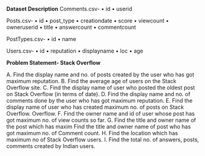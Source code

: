 **Dataset Description**
Comments.csv- 
• id 
• userid 

Posts.csv- 
• id 
• post_type 
• creationdate 
• score 
• viewcount 
• owneruserid 
• title 
• answercount 
• commentcount 

PostTypes.csv- 
• id 
• name 

Users.csv- 
• id 
• reputation 
• displayname 
• loc 
• age 


**Problem Statement- Stack Overflow**

A.	Find the display name and no. of posts created by the user who has got maximum reputation.
B.	Find the average age of users on the Stack Overflow site.
C.	Find the display name of user who posted the oldest post on Stack Overflow (in terms of date).
D.	Find the display name and no. of comments done by the user who has got maximum reputation.
E.	Find the display name of user who has created maximum no. of posts on Stack Overflow. Overflow.
F.	Find the owner name and id of user whose post has got maximum no. of view counts so far.
G.	Find the title and owner name of the post which has maxim
Find the title and owner name of post who has got maximum no. of Comment count.
H.	Find the location which has maximum no of Stack Overflow users.
I.	Find the total no. of answers, posts, comments created by Indian users.
